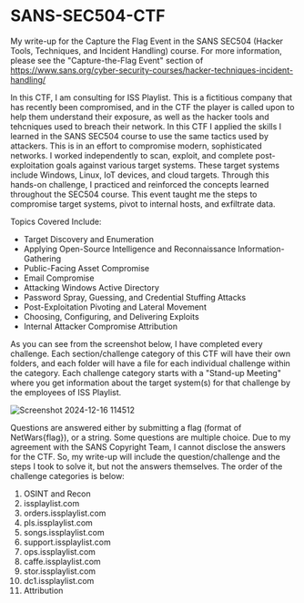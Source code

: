 # SANS-SEC504-CTF

My write-up for the Capture the Flag Event in the SANS SEC504 (Hacker Tools, Techniques, and Incident Handling) course. For more information, please see the "Capture-the-Flag Event" section of https://www.sans.org/cyber-security-courses/hacker-techniques-incident-handling/

In this CTF, I am consulting for ISS Playlist. This is a fictitious company that has recently been compromised, and in the CTF the player is called upon to help them understand their exposure, as well as the hacker tools and tehcniques used to breach their network. In this CTF I applied the skills I learned in the SANS SEC504 course to use the same tactics used by attackers. This is in an effort to compromise modern, sophisticated networks. I worked independently to scan, exploit, and complete post-exploitation goals against various target systems. These target systems include Windows, Linux, IoT devices, and cloud targets. Through this hands-on challenge, I practiced and reinforced the concepts learned throughout the SEC504 course. This event taught me the steps to compromise target systems, pivot to internal hosts, and exfiltrate data. 

Topics Covered Include: 
* Target Discovery and Enumeration
* Applying Open-Source Intelligence and Reconnaissance Information-Gathering
* Public-Facing Asset Compromise
* Email Compromise
* Attacking Windows Active Directory
* Password Spray, Guessing, and Credential Stuffing Attacks
* Post-Exploitation Pivoting and Lateral Movement
* Choosing, Configuring, and Delivering Exploits
* Internal Attacker Compromise Attribution

As you can see from the screenshot below, I have completed every challenge. Each section/challenge category of this CTF will have their own folders, and each folder will have a file for each individual challenge within the category. Each challenge category starts with a "Stand-up Meeting" where you get information about the target system(s) for that challenge by the employees of ISS Playlist. 

![Screenshot 2024-12-16 114512](https://github.com/user-attachments/assets/73805530-a97f-4ea8-aa0c-92273592a904)

Questions are answered either by submitting a flag (format of NetWars{flag}), or a string. Some questions are multiple choice. Due to my agreement with the SANS Copyright Team, I cannot disclose the answers for the CTF. So, my write-up will include the question/challenge and the steps I took to solve it, but not the answers themselves. The order of the challenge categories is below:

1. OSINT and Recon
2. issplaylist.com
3. orders.issplaylist.com
4. pls.issplaylist.com
5. songs.issplaylist.com
6. support.issplaylist.com
7. ops.issplaylist.com
8. caffe.issplaylist.com
9. stor.issplaylist.com
10. dc1.issplaylist.com
11. Attribution
